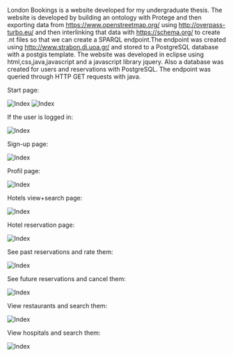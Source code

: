 London Bookings is a website developed for my undergraduate thesis.
The website is developed by building an ontology with Protege and then exporting data from https://www.openstreetmap.org/ using http://overpass-turbo.eu/ and then interlinking that data with https://schema.org/ to create .nt files so that we can create a SPARQL endpoint.The endpoint was created using http://www.strabon.di.uoa.gr/ and stored to a PostgreSQL database with a postgis template.
The website was developed in eclipse using html,css,java,javascript and a javascript library jquery.
Also a database was created for users and reservations with PostgreSQL.
The endpoint was queried through HTTP GET requests with java.

Start page:

![Index](https://github.com/johnakidis/thesisws/blob/master/readmepng/start-page-10-sc.png)
![Index](https://github.com/johnakidis/thesisws/blob/master/readmepng/start-page-2-sc.png)

If the user is logged in:

![Index](https://github.com/johnakidis/thesisws/blob/master/readmepng/start-page-log-sc.png)

Sign-up page:

![Index](https://github.com/johnakidis/thesisws/blob/master/readmepng/sign-up-sc.png)

Profil page:

![Index](https://github.com/johnakidis/thesisws/blob/master/readmepng/profil-sc.png)

Hotels view+search page:

![Index](https://github.com/johnakidis/thesisws/blob/master/readmepng/hotels-sc.png)

Hotel reservation page:

![Index](https://github.com/johnakidis/thesisws/blob/master/readmepng/book-sc.png)

See past reservations and rate them:

![Index](https://github.com/johnakidis/thesisws/blob/master/readmepng/past-b-sc.png)

See future reservations and cancel them:

![Index](https://github.com/johnakidis/thesisws/blob/master/readmepng/future-b-sc.png)

View restaurants and search them:

![Index](https://github.com/johnakidis/thesisws/blob/master/readmepng/rest-sc.png)

View hospitals and search them:

![Index](https://github.com/johnakidis/thesisws/blob/master/readmepng/hospital-sc.png)
